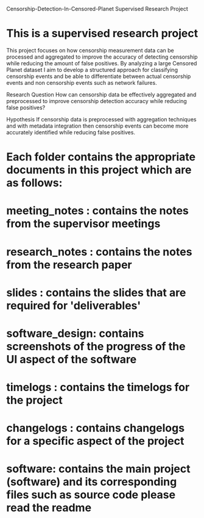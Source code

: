 Censorship-Detection-In-Censored-Planet
Supervised Research Project
# This is a supervised research project

This project focuses on how censorship measurement data can be processed and aggregated to improve the accuracy of detecting censorship while reducing the amount of false positives. By analyzing a large Censored Planet dataset I aim to develop a structured approach for classifying censorship events and be able to differentiate between actual censorship events and non censorship events such as network failures.

Research Question 
How can censorship data be effectively aggregated and preprocessed to improve censorship detection accuracy while reducing false positives? 

Hypothesis 
If censorship data is preprocessed with aggregation techniques and with metadata integration then censorship events can become more accurately identified while reducing false positives.


# Each folder contains the appropriate documents in this project which are as follows: 
# meeting_notes : contains the notes from the supervisor meetings 
# research_notes : contains the notes from the research paper 
# slides : contains the slides that are required for 'deliverables' 
# software_design: contains screenshots of the progress of the UI aspect of the software 
# timelogs : contains the timelogs for the project 
# changelogs : contains changelogs for a specific aspect of the project 
# software: contains the main project (software) and its corresponding files such as source code please read the readme 
